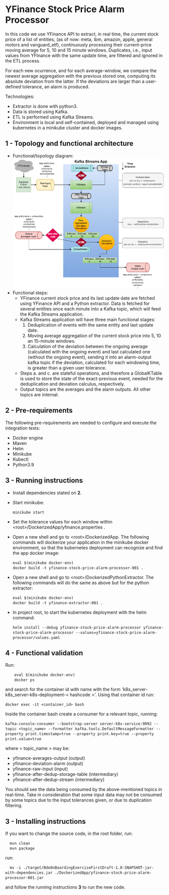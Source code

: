 # YFinance Stock Price Alarm Processor
In this code we use YFinance API to extract, in real time, the current stock price of a list of entities,
(as of now: meta, ibm, amazon, apple, general motors and vanguard_etf), continuously 
processing their current-price moving average for 5, 10 and 15 minute windows. 
Duplicates, i.e., input values from YFInance with the same update time, are filtered and ignored in the ETL process.


For each new ocurrence, and for each average-window,
we compare the newest average aggregation with the previous stored one,
computing its absolute deviation from the latter.
If the deviations are larger than a user-defined tolerance, an alarm is produced.


Technologies:
- Extractor is done with python3.
- Data is stored using Kafka.
- ETL is performed using Kafka Streams.
- Environment is local and self-contained, deployed and managed using kubernetes in a minikube cluster and docker images.


## 1 -  Topology and functional architecture
- Functional/topology diagram:
![Architecture Diagram for YFinance Processor](/BdeOnboardingExercise-RealSolution.png "Architecture Diagram")
- Functional steps:
  - YFinance current stock price and its last update date are fetched using YFinance API 
  and a Python extractor. Data is fetched for several entities once each minute into a Kafka topic, which 
  will feed the Kafka Streams application.
  - Kafka Streams application will have three main functional stages:
    1. Deduplication of events with the same entity and last update date.
    2. Moving average aggregation of the current stock price into 5, 10 an 15-minute windows.
    3. Calculation of the deviation between the ongoing average (calculated with the ongoing event) and last calculated 
    one (without the ongoing event), sending it into an alarm-output kafka topic if the deviation,
    calculated for each windowing time, is greater than a given user tolerance.
  - Steps a. and c. are stateful operations, and therefore a GlobalKTable is used to store the state of the exact-previous
event, needed for the deduplication and deviation calculus, respectively.
  - Output topics are the averages and the alarm outputs. All other topics are internal.

## 2 - Pre-requirements
The following pre-requirements are needed to configure and execute the integration tests:
* Docker engine
* Maven
* Helm
* Minikube
* Kubectl
* Python3.9

## 3 - Running instructions

- Install dependencies stated on **2**.
- Start minikube:

      minikube start

- Set the tolerance values for each window within \<root>/DockerizedApp/yfinance.properties .
- Open a new shell and go to \<root>/DockerizedApp. 
The following commands will dockerize your application in the minikube docker environment,
so that the kubernetes deployment can recognize and find the app docker image:

      eval $(minikube docker-env) 
      docker build -t yfinance-stock-price-alarm-processor-001 .

- Open a new shell and go to \<root>/DockerizedPythonExtractor. The following
commands will do the same as above but for the python extractor:
  
      eval $(minikube docker-env)
      docker build -t yfinance-extractor-001 .
- In project root, to start the kubernetes deployment with the helm command:

      helm install --debug yfinance-stock-price-alarm-processor yfinance-stock-price-alarm-processor --values=yfinance-stock-price-alarm-processor/values.yaml          

## 4 - Functional validation

Run:

        eval $(minikube docker-env)
        docker ps

and search for the container id with name with the form 'k8s_server-k8s_server-k8s-deployment-< hashcode >'.
Using that container id run:

    docker exec -it <container_id> bash

Inside the container bash create a consumer for a relevant topic, running:

    kafka-console-consumer --bootstrap-server server-k8s-service:9092 --topic <topic_name> --formatter kafka.tools.DefaultMessageFormatter --property print.timestamp=true --property print.key=true --property print.value=true 

where < topic_name > may be:
- yfinance-averages-output (output)
- yfinance-deviation-alarm (output)
- yfinance-raw-input (input)
- yfinance-after-dedup-storage-table (intermediary)
- yfinance-after-dedup-stream (intermediary)

You should see the data being consumed by the above-mentioned topics
in real-time. Take in consideration that some input data may not be consumed by some 
topics due to the input tolerances given, or due to duplication filtering.

## 3 - Installing instructions

If you want to change the source code, in the root folder, run:

      mvn clean
      mvn package

run:

      mv -i ./target/BdeOnBoardingExerciseFirstDraft-1.0-SNAPSHOT-jar-with-dependencies.jar ./DockerizedApp/yfinance-stock-price-alarm-processor-001.jar

and follow the running instructions **3** to run the new code.